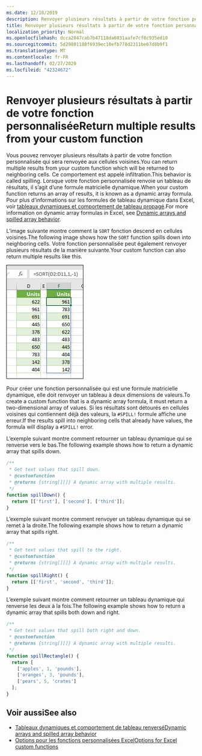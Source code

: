 ```yaml
---
ms.date: 12/18/2019
description: Renvoyer plusieurs résultats à partir de votre fonction personnalisée dans un complément Office Excel.
title: Renvoyer plusieurs résultats à partir de votre fonction personnalisée
localization_priority: Normal
ms.openlocfilehash: dcca2047cab7b47118da6031aafe7cf8c935ed10
ms.sourcegitcommit: 5d29801180f6939ec10efb778d2311be67d8b9f1
ms.translationtype: MT
ms.contentlocale: fr-FR
ms.lasthandoff: 02/27/2020
ms.locfileid: "42324672"
---
```

# <a name="return-multiple-results-from-your-custom-function"></a><span data-ttu-id="d0b45-103">Renvoyer plusieurs résultats à partir de votre fonction personnalisée</span><span class="sxs-lookup"><span data-stu-id="d0b45-103">Return multiple results from your custom function</span></span>

<span data-ttu-id="d0b45-104">Vous pouvez renvoyer plusieurs résultats à partir de votre fonction personnalisée qui sera renvoyée aux cellules voisines.</span><span class="sxs-lookup"><span data-stu-id="d0b45-104">You can return multiple results from your custom function which will be returned to neighboring cells.</span></span> <span data-ttu-id="d0b45-105">Ce comportement est appelé infiltration.</span><span class="sxs-lookup"><span data-stu-id="d0b45-105">This behavior is called spilling.</span></span> <span data-ttu-id="d0b45-106">Lorsque votre fonction personnalisée renvoie un tableau de résultats, il s’agit d’une formule matricielle dynamique.</span><span class="sxs-lookup"><span data-stu-id="d0b45-106">When your custom function returns an array of results, it is known as a dynamic array formula.</span></span> <span data-ttu-id="d0b45-107">Pour plus d’informations sur les formules de tableau dynamique dans Excel, voir [tableaux dynamiques et comportement de tableau propagé](https://support.office.com/article/dynamic-arrays-and-spilled-array-behavior-205c6b06-03ba-4151-89a1-87a7eb36e531).</span><span class="sxs-lookup"><span data-stu-id="d0b45-107">For more information on dynamic array formulas in Excel, see [Dynamic arrays and spilled array behavior](https://support.office.com/article/dynamic-arrays-and-spilled-array-behavior-205c6b06-03ba-4151-89a1-87a7eb36e531).</span></span>

<span data-ttu-id="d0b45-108">L’image suivante montre comment la `SORT` fonction descend en cellules voisines.</span><span class="sxs-lookup"><span data-stu-id="d0b45-108">The following image shows how the `SORT` function spills down into neighboring cells.</span></span> <span data-ttu-id="d0b45-109">Votre fonction personnalisée peut également renvoyer plusieurs résultats de la manière suivante.</span><span class="sxs-lookup"><span data-stu-id="d0b45-109">Your custom function can also return multiple results like this.</span></span>

![Capture d’écran de la fonction « Trier » affichant plusieurs résultats en plusieurs cellules.](../images/dynamic-array-spill.png)

<span data-ttu-id="d0b45-111">Pour créer une fonction personnalisée qui est une formule matricielle dynamique, elle doit renvoyer un tableau à deux dimensions de valeurs.</span><span class="sxs-lookup"><span data-stu-id="d0b45-111">To create a custom function that is a dynamic array formula, it must return a two-dimensional array of values.</span></span> <span data-ttu-id="d0b45-112">Si les résultats sont détourés en cellules voisines qui contiennent déjà des valeurs, la `#SPILL!` formule affiche une erreur.</span><span class="sxs-lookup"><span data-stu-id="d0b45-112">If the results spill into neighboring cells that already have values, the formula will display a `#SPILL!` error.</span></span>

<span data-ttu-id="d0b45-113">L’exemple suivant montre comment retourner un tableau dynamique qui se renverse vers le bas.</span><span class="sxs-lookup"><span data-stu-id="d0b45-113">The following example shows how to return a dynamic array that spills down.</span></span>

```javascript
/**
 * Get text values that spill down.
 * @customfunction
 * @returns {string[][]} A dynamic array with multiple results.
 */
function spillDown() {
  return [['first'], ['second'], ['third']];
}
```

<span data-ttu-id="d0b45-114">L’exemple suivant montre comment renvoyer un tableau dynamique qui se remet à la droite.</span><span class="sxs-lookup"><span data-stu-id="d0b45-114">The following example shows how to return a dynamic array that spills right.</span></span> 

```javascript
/**
 * Get text values that spill to the right.
 * @customfunction
 * @returns {string[][]} A dynamic array with multiple results.
 */
function spillRight() {
  return [['first', 'second', 'third']];
}
```

<span data-ttu-id="d0b45-115">L’exemple suivant montre comment retourner un tableau dynamique qui renverse les deux à la fois.</span><span class="sxs-lookup"><span data-stu-id="d0b45-115">The following example shows how to return a dynamic array that spills both down and right.</span></span>

```javascript
/**
 * Get text values that spill both right and down.
 * @customfunction
 * @returns {string[][]} A dynamic array with multiple results.
 */
function spillRectangle() {
  return [
    ['apples', 1, 'pounds'],
    ['oranges', 3, 'pounds'],
    ['pears', 5, 'crates']
  ];
}
```

## <a name="see-also"></a><span data-ttu-id="d0b45-116">Voir aussi</span><span class="sxs-lookup"><span data-stu-id="d0b45-116">See also</span></span>

- [<span data-ttu-id="d0b45-117">Tableaux dynamiques et comportement de tableau renversé</span><span class="sxs-lookup"><span data-stu-id="d0b45-117">Dynamic arrays and spilled array behavior</span></span>](https://support.office.com/article/dynamic-arrays-and-spilled-array-behavior-205c6b06-03ba-4151-89a1-87a7eb36e531)
- [<span data-ttu-id="d0b45-118">Options pour les fonctions personnalisées Excel</span><span class="sxs-lookup"><span data-stu-id="d0b45-118">Options for Excel custom functions</span></span>](custom-functions-parameter-options.md)